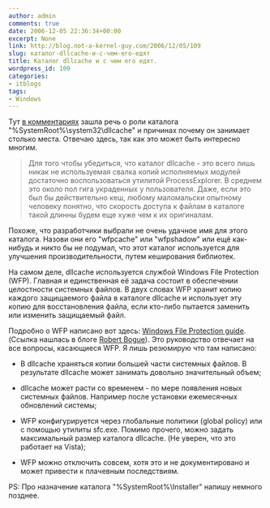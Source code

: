 ```yaml
---
author: admin
comments: true
date: 2006-12-05 22:36:34+00:00
excerpt: None
link: http://blog.not-a-kernel-guy.com/2006/12/05/109
slug: каталог-dllcache-и-с-чем-его-едят
title: Каталог dllcache и с чем его едят.
wordpress_id: 109
categories:
- itblogs
tags:
- Windows
---
```


Тут [в комментариях](http://blog.not-a-kernel-guy.com/2006/10/13/84#comment-58) зашла речь о роли каталога "%SystemRoot%\system32\dllcache" и причинах почему он занимает столько места. Отвечаю здесь, так как это может быть интересно многим.



> Для того чтобы убедиться, что каталог dllcache - это всего лишь никак не используемая свалка копий исполняемых модулей достаточно воспользоваться утилитой ProcessExplorer. В среднем это около пол гига украденных у пользователя. Даже, если это был бы действительно кеш, любому маломальски опытному человеку понятно, что скорость доступа к файлам в каталоге такой длинны будем еще хуже чем к их оригиналам.



<!-- more -->Похоже, что разработчики выбрали не очень удачное имя для этого каталога. Назови они его "wfpcache" или "wfpshadow" или ещё как-нибудь и никто бы не подумал, что этот каталог используется для улучшения производительности, путем кеширования библиотек.

На самом деле, dllcache используется службой Windows File Protection (WFP). Главная и единственная её задача состоит в обеспечении целостности системных файлов. В двух словах WFP хранит копию каждого защищаемого файла в каталоге dllcache и использует эту копию для восстановления файла, если кто-либо пытается заменить или изменить защищаемый файл. 

Подробно о WFP написано вот здесь: [Windows File Protection guide](http://www.techspot.com/tweaks/wfp/print.shtml). (Ссылка нашлась в блоге [Robert Bogue](http://thorprojects.com/blog/archive/2006/02/17/523.aspx)). Это руководство отвечает на все вопросы, касающиеся WFP. Я лишь резюмирую что там написано:




	
  * В dllcache храняться копии большей части системных файлов. В результате dllcache может занимать довольно значительный объем;

	
  * dllcache может расти со временем - по мере появления новых системных файлов. Например после установки ежемесячных обновлений системы;

	
  * WFP конфигурируется через глобальные политики (global policy) или с помощью утилиты sfc.exe. Помимо прочего, можно задать максимальный размер каталога dllcache. (Не уверен, что это работает на Vista);

	
  * WFP можно отключить совсем, хотя это и не документировано и может привести к плачевным последствиям.



PS: Про назначение каталога "%SystemRoot%\Installer" напишу немного позднее.





